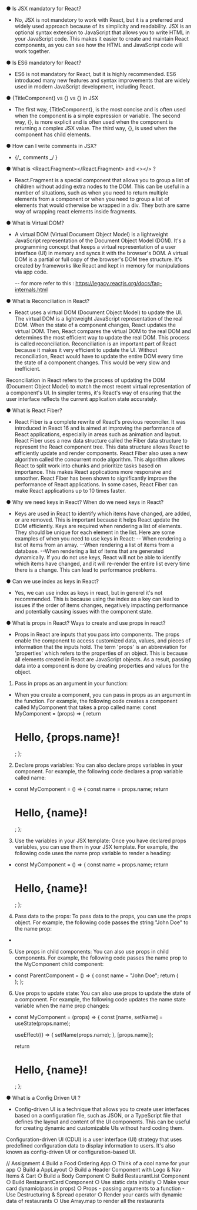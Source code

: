 ● Is JSX mandatory for React?

- No, JSX is not mandetory to work with React, but it is a preferred and widely used approach because of its simplicity and readability. JSX is an optional syntax extension to JavaScript that allows you to write HTML in your JavaScript code. This makes it easier to create and maintain React components, as you can see how the HTML and JavaScript code will work together.

● Is ES6 mandatory for React?

- ES6 is not mandatory for React, but it is highly recommended. ES6 introduced many new features and syntax improvements that are widely used in modern JavaScript development, including React.

● {TitleComponent} vs {<TitleComponent/>} vs
{<TitleComponent></TitleComponent>} in JSX

- The first way, {TitleComponent}, is the most concise and is often used when the component is a simple expression or variable. The second way, {<TitleComponent/>}, is more explicit and is often used when the component is returning a complex JSX value. The third way, {<TitleComponent></TitleComponent>}, is used when the component has child elements.

● How can I write comments in JSX?

- {/_ comments _/ }

● What is <React.Fragment></React.Fragment> and <></> ?

- React.Fragment is a special component that allows you to group a list of children without adding extra nodes to the DOM. This can be useful in a number of situations, such as when you need to return multiple elements from a component or when you need to group a list of elements that would otherwise be wrapped in a div. They both are same way of wrapping react elements inside fragments.

● What is Virtual DOM?

- A virtual DOM (Virtual Document Object Model) is a lightweight JavaScript representation of the Document Object Model (DOM). It's a programming concept that keeps a virtual representation of a user interface (UI) in memory and syncs it with the browser's DOM. A virtual DOM is a partial or full copy of the browser's DOM tree structure. It's created by frameworks like React and kept in memory for manipulations via app code.

  -- for more refer to this : https://legacy.reactjs.org/docs/faq-internals.html

● What is Reconciliation in React?

- React uses a virtual DOM (Document Object Model) to update the UI. The virtual DOM is a lightweight JavaScript representation of the real DOM. When the state of a component changes, React updates the virtual DOM. Then, React compares the virtual DOM to the real DOM and determines the most efficient way to update the real DOM. This process is called reconciliation.
  Reconciliation is an important part of React because it makes it very efficient to update the UI. Without reconciliation, React would have to update the entire DOM every time the state of a component changes. This would be very slow and inefficient.

Reconciliation in React refers to the process of updating the DOM (Document Object Model) to match the most recent virtual representation of a component's UI. In simpler terms, it's React's way of ensuring that the user interface reflects the current application state accurately.

● What is React Fiber?

- React Fiber is a complete rewrite of React's previous reconciler. It was introduced in React 16 and is aimed at improving the performance of React applications, especially in areas such as animation and layout.
  React Fiber uses a new data structure called the Fiber data structure to represent the React component tree. This data structure allows React to efficiently update and render components.
  React Fiber also uses a new algorithm called the concurrent mode algorithm. This algorithm allows React to split work into chunks and prioritize tasks based on importance. This makes React applications more responsive and smoother.
  React Fiber has been shown to significantly improve the performance of React applications. In some cases, React Fiber can make React applications up to 10 times faster.

● Why we need keys in React? When do we need keys in React?

- Keys are used in React to identify which items have changed, are added, or are removed. This is important because it helps React update the DOM efficiently.
  Keys are required when rendering a list of elements. They should be unique for each element in the list.
  Here are some examples of when you need to use keys in React:
  -- When rendering a list of items from an array.
  --When rendering a list of items from a database.
  --When rendering a list of items that are generated dynamically.
  If you do not use keys, React will not be able to identify which items have changed, and it will re-render the entire list every time there is a change. This can lead to performance problems.

● Can we use index as keys in React?

- Yes, we can use index as keys in react, but in generel it's not recommended. This is because using the index as a key can lead to issues if the order of items changes, negatively impacting performance and potentially causing issues with the component state.

● What is props in React? Ways to create and use props in react?

- Props in React are inputs that you pass into components. The props enable the component to access customized data, values, and pieces of information that the inputs hold. The term 'props' is an abbreviation for 'properties' which refers to the properties of an object. This is because all elements created in React are JavaScript objects. As a result, passing data into a component is done by creating properties and values for the object.

1. Pass in props as an argument in your function:

- When you create a component, you can pass in props as an argument in the function. For example, the following code creates a component called MyComponent that takes a prop called name:
  const MyComponent = (props) => {
  return <h1>Hello, {props.name}!</h1>;
  };

2. Declare props variables:
   You can also declare props variables in your component. For example, the following code declares a prop variable called name:

- const MyComponent = () => {
  const name = props.name;
  return <h1>Hello, {name}!</h1>;
  };

3. Use the variables in your JSX template:
   Once you have declared props variables, you can use them in your JSX template. For example, the following code uses the name prop variable to render a heading:

- const MyComponent = () => {
  const name = props.name;
  return <h1>Hello, {name}!</h1>;
  };

4. Pass data to the props:
   To pass data to the props, you can use the props object. For example, the following code passes the string "John Doe" to the name prop:

- <MyComponent name="John Doe" />

5. Use props in child components:
   You can also use props in child components. For example, the following code passes the name prop to the MyComponent child component:

- const ParentComponent = () => {
  const name = "John Doe";
  return (
  <div>
  <MyComponent name={name} />
  </div>
  );
  };

6. Use props to update state:
   You can also use props to update the state of a component. For example, the following code updates the name state variable when the name prop changes:

- const MyComponent = (props) => {
  const [name, setName] = useState(props.name);

  useEffect(() => {
  setName(props.name);
  }, [props.name]);

  return <h1>Hello, {name}!</h1>;
  };

● What is a Config Driven UI ?

- Config-driven UI is a technique that allows you to create user interfaces based on a configuration file, such as JSON, or a TypeScript file that defines the layout and content of the UI components. This can be useful for creating dynamic and customizable UIs without hard coding them.

Configuration-driven UI (CDUI) is a user interface (UI) strategy that uses predefined configuration data to display information to users. It's also known as config-driven UI or configuration-based UI.

// Assignment 4
Build a Food Ordering App
○ Think of a cool name for your app
○ Build a AppLayout
○ Build a Header Component with Logo & Nav Items & Cart
○ Build a Body Component
○ Build RestaurantList Component
○ Build RestaurantCard Component
○ Use static data initially
○ Make your card dynamic(pass in props)
○ Props - passing arguments to a function - Use Destructuring & Spread
operator
○ Render your cards with dynamic data of restaurants
○ Use Array.map to render all the restaurants
